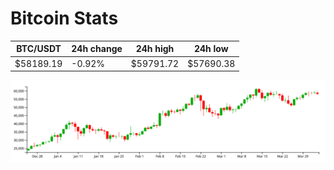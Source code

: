 # Bitcoin Stats

BTC/USDT|24h change|24h high|24h low|
|---|---|---|---|
|$58189.19|-0.92%|$59791.72|$57690.38|

<img src="./chart.svg">
